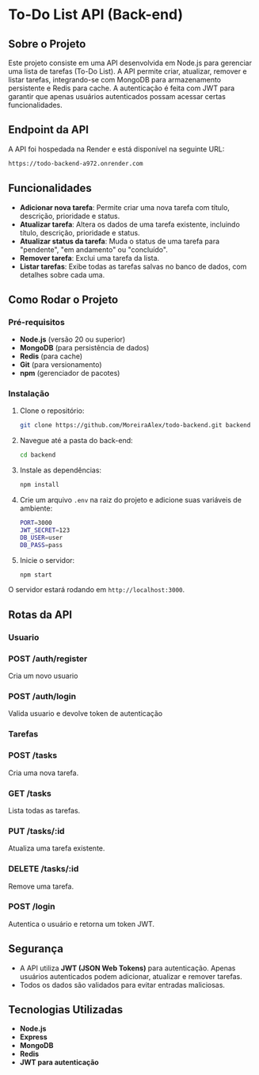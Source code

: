 # To-Do List API (Back-end)

## Sobre o Projeto

Este projeto consiste em uma API desenvolvida em Node.js para gerenciar uma lista de tarefas (To-Do List). A API permite criar, atualizar, remover e listar tarefas, integrando-se com MongoDB para armazenamento persistente e Redis para cache. A autenticação é feita com JWT para garantir que apenas usuários autenticados possam acessar certas funcionalidades.

## Endpoint da API
A API foi hospedada na Render e está disponível na seguinte URL:
```bash
https://todo-backend-a972.onrender.com
```

## Funcionalidades

- **Adicionar nova tarefa**: Permite criar uma nova tarefa com título, descrição, prioridade e status.
- **Atualizar tarefa**: Altera os dados de uma tarefa existente, incluindo título, descrição, prioridade e status.
- **Atualizar status da tarefa**: Muda o status de uma tarefa para "pendente", "em andamento" ou "concluído".
- **Remover tarefa**: Exclui uma tarefa da lista.
- **Listar tarefas**: Exibe todas as tarefas salvas no banco de dados, com detalhes sobre cada uma.

## Como Rodar o Projeto

### Pré-requisitos

- **Node.js** (versão 20 ou superior)
- **MongoDB** (para persistência de dados)
- **Redis** (para cache)
- **Git** (para versionamento)
- **npm** (gerenciador de pacotes)

### Instalação

1. Clone o repositório:
    ```bash
    git clone https://github.com/MoreiraAlex/todo-backend.git backend
    ```

2. Navegue até a pasta do back-end:
    ```bash
    cd backend
    ```

3. Instale as dependências:
    ```bash
    npm install
    ```

4. Crie um arquivo `.env` na raiz do projeto e adicione suas variáveis de ambiente:
    ```bash
    PORT=3000
    JWT_SECRET=123
    DB_USER=user
    DB_PASS=pass
    ```

5. Inicie o servidor:
    ```bash
    npm start
    ```

O servidor estará rodando em `http://localhost:3000`.

## Rotas da API

### Usuario

### **POST /auth/register**
Cria um novo usuario

### **POST /auth/login**
Valida usuario e devolve token de autenticação

### Tarefas

### **POST /tasks**
Cria uma nova tarefa.

### **GET /tasks**
Lista todas as tarefas.

### **PUT /tasks/:id**
Atualiza uma tarefa existente.

### **DELETE /tasks/:id**
Remove uma tarefa.

### **POST /login**
Autentica o usuário e retorna um token JWT.

## Segurança

- A API utiliza **JWT (JSON Web Tokens)** para autenticação. Apenas usuários autenticados podem adicionar, atualizar e remover tarefas.
- Todos os dados são validados para evitar entradas maliciosas.

## Tecnologias Utilizadas

- **Node.js**
- **Express**
- **MongoDB**
- **Redis**
- **JWT para autenticação**

